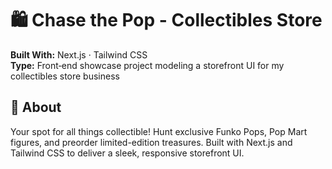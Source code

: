 # **🛍️ Chase the Pop - Collectibles Store**

**Built With:** Next.js · Tailwind CSS  
**Type:** Front‑end showcase project modeling a storefront UI for my collectibles store business

## **📝 About**  
Your spot for all things collectible! Hunt exclusive Funko Pops, Pop Mart figures, and preorder limited-edition treasures. Built with Next.js and Tailwind CSS to deliver a sleek, responsive storefront UI.
